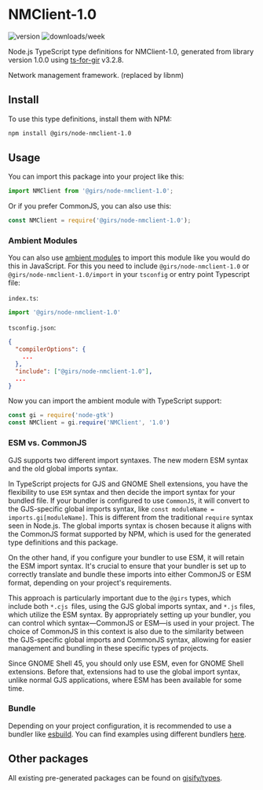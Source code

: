 
# NMClient-1.0

![version](https://img.shields.io/npm/v/@girs/node-nmclient-1.0)
![downloads/week](https://img.shields.io/npm/dw/@girs/node-nmclient-1.0)


Node.js TypeScript type definitions for NMClient-1.0, generated from library version 1.0.0 using [ts-for-gir](https://github.com/gjsify/ts-for-gir) v3.2.8.

Network management framework. (replaced by libnm)

## Install

To use this type definitions, install them with NPM:
```bash
npm install @girs/node-nmclient-1.0
```

## Usage

You can import this package into your project like this:
```ts
import NMClient from '@girs/node-nmclient-1.0';
```

Or if you prefer CommonJS, you can also use this:
```ts
const NMClient = require('@girs/node-nmclient-1.0');
```

### Ambient Modules

You can also use [ambient modules](https://github.com/gjsify/ts-for-gir/tree/main/packages/cli#ambient-modules) to import this module like you would do this in JavaScript.
For this you need to include `@girs/node-nmclient-1.0` or `@girs/node-nmclient-1.0/import` in your `tsconfig` or entry point Typescript file:

`index.ts`:
```ts
import '@girs/node-nmclient-1.0'
```

`tsconfig.json`:
```json
{
  "compilerOptions": {
    ...
  },
  "include": ["@girs/node-nmclient-1.0"],
  ...
}
```

Now you can import the ambient module with TypeScript support: 

```ts
const gi = require('node-gtk')
const NMClient = gi.require('NMClient', '1.0')
```



### ESM vs. CommonJS

GJS supports two different import syntaxes. The new modern ESM syntax and the old global imports syntax.

In TypeScript projects for GJS and GNOME Shell extensions, you have the flexibility to use `ESM` syntax and then decide the import syntax for your bundled file. If your bundler is configured to use `CommonJS`, it will convert to the GJS-specific global imports syntax, like `const moduleName = imports.gi[moduleName]`. This is different from the traditional `require` syntax seen in Node.js. The global imports syntax is chosen because it aligns with the CommonJS format supported by NPM, which is used for the generated type definitions and this package.

On the other hand, if you configure your bundler to use ESM, it will retain the ESM import syntax. It's crucial to ensure that your bundler is set up to correctly translate and bundle these imports into either CommonJS or ESM format, depending on your project's requirements.

This approach is particularly important due to the `@girs` types, which include both `*.cjs `files, using the GJS global imports syntax, and `*.js` files, which utilize the ESM syntax. By appropriately setting up your bundler, you can control which syntax—CommonJS or ESM—is used in your project. The choice of CommonJS in this context is also due to the similarity between the GJS-specific global imports and CommonJS syntax, allowing for easier management and bundling in these specific types of projects.

Since GNOME Shell 45, you should only use ESM, even for GNOME Shell extensions. Before that, extensions had to use the global import syntax, unlike normal GJS applications, where ESM has been available for some time.

### Bundle

Depending on your project configuration, it is recommended to use a bundler like [esbuild](https://esbuild.github.io/). You can find examples using different bundlers [here](https://github.com/gjsify/ts-for-gir/tree/main/examples).

## Other packages

All existing pre-generated packages can be found on [gjsify/types](https://github.com/gjsify/types).

